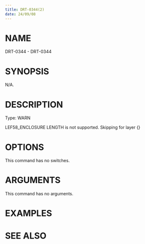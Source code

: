 ```yaml
---
title: DRT-0344(2)
date: 24/09/08
---
```


# NAME

DRT-0344 - DRT-0344

# SYNOPSIS

N/A.

# DESCRIPTION

Type: WARN

LEF58_ENCLOSURE LENGTH is not supported. Skipping for layer {}

# OPTIONS

This command has no switches.

# ARGUMENTS

This command has no arguments.

# EXAMPLES

# SEE ALSO
